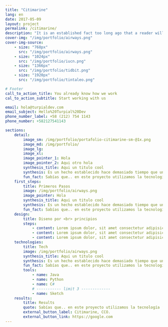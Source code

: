 ```yaml
---
title: "Citimarine"
lang: en
date: 2017-05-09
layout: project
permalink: /citimarine/
description: "It is an established fact too long ago that a reader will be distracted by the content of the text ..."
cover-img: "/img/portfolio/airways.png"
cover-img-source:
    - size: "768px"
      src: "/img/portfolio/airways.png"
    - size: "1024px"
      src: "/img/portfolio/iucn.png"
    - size: "1366px"
      src: "/img/portfolio/tidbit.png"
    - size: "1920px"
      src: "/img/portfolio/tintaleo.png"

# Footer
call_to_action_title: You already know how we work
cal_to_action_subtitle: Start working with us

email: hola@turpialdev.com
email_subject: Hello%20Turpial%20Dev
phone_number_label: +58 (212) 754 1143
phone_number: +582127541143

sections:
    detail:
        image_sm: /img/portfolio/portafolio-citimarine-sm-@1x.png
        image_md: /img/portfolio/
        image_lg:
        image_xl:
        image_pointer_1: Hola
        image_pointer_2: Aqui otro hola
        synthesis_title: Aqui un titulo cool
        synthesis: Es un hecho establecido hace demasiado tiempo que un lector se distraerá con el contenido del texto Es un hecho establecido hace demasiado tiempo que un lector se distraerá con elcontenido del texto.
        fun_fact: Sabías que.. en este proyecto utilizamos la tecnología ‘Lorem ipsum” para tal cosa texto aqui lorem ipsum para tal cosa texto aqui lorem ipsum.
    first_steps:
        title: Primeros Pasos
        image: /img/portfolio/airways.png
        image_pointer: Hola
        synthesis_title: Aqui un titulo cool
        synthesis: Es un hecho establecido hace demasiado tiempo que un lector se distraerá con el contenido del texto Es un hecho establecido hace demasiado tiempo que un lector se distraerá con elcontenido del texto.
        fun_fact: Sabías que.. en este proyecto utilizamos la tecnología ‘Lorem ipsum” para tal cosa texto aqui lorem ipsum para tal cosa texto aqui lorem ipsum.
    design:
        title: Diseno por <br> principios
        steps:
            - content: Lorem ipsum dolor, sit amet consectetur adipisicing elit. Voluptatibus voluptatum nemo vel reprehenderit cumque maxime perferendis. Obcaecati delectus quia non laudantium porro, dicta quae autem nobis iusto ut harum sint!
            - content: Lorem ipsum dolor, sit amet consectetur adipisicing elit. Voluptatibus voluptatum nemo vel reprehenderit cumque maxime perferendis.
            - content: Lorem ipsum dolor, sit amet consectetur adipisicing elit. Voluptatibus voluptatum nemo vel reprehenderit cumque maxime perferendis. Obcaecati delectus quia non laudantium porro.
    technologies:
        title: Tech
        image: /img/portfolio/airways.png
        synthesis_title: Aqui un titulo cool
        synthesis: Es un hecho establecido hace demasiado tiempo que un lector se distraerá con el contenido del texto Es un hecho establecido hace demasiado tiempo que un lector se distraerá con elcontenido del texto.
        fun_fact: Sabías que.. en este proyecto utilizamos la tecnología ‘Lorem ipsum” para tal cosa texto aqui lorem ipsum para tal cosa texto aqui lorem ipsum.
        tools:
            - name: Java
            - name: Python
            - name: C#
            # ----------- limit 3 -------------
            - name: Sketch
    results:
        title: Results
        quote: Sabías que.. en este proyecto utilizamos la tecnología ‘Lorem ipsum” para tal cosa texto aqui lorem ipsum para tal cosa texto aqui lorem ipsum.
        external_button_label: Citimarine, CCO.
        external_button_link: https://google.com
---
```


